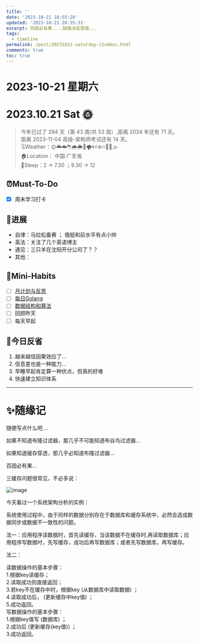 ```yaml
---
title: ''
date: '2023-10-21 16:55:26'
updated: '2023-10-21 20:35:31'
excerpt: 百因必有果....链路决定思路...
tags:
  - timeline
permalink: /post/20231021-saturday-z1vmbxc.html
comments: true
toc: true
---
```


# 2023-10-21 星期六

# 2023.10.21 Sat 🌞

> 今年已过了 294 天（第 43 周/共 53 周）,距离 2024 年还有 71 天。  
> 距离 2023-11-04 高级-架构师考试还有 14 天。  
> 🗓️Weather：🌞🌥☁️⛈🌧🌦🌈🌪🌀⚡❄️🔥🥶🌊🌫  
> 🏠Location： 中国·广东省  
> 🛌Sleep：2 → 7.30 ；9.30 → 12

## ⏰Must-To-Do

* [X] 周末学习打卡

## 🚀️进展

* 自律：马拉松备赛 ； 俄挺和前水平有点小帅
* 英法：关注了几个英语博主
* 遇见：三只羊在沈阳开分公司了？？
* 其他：

## 🐣Mini-Habits

* [ ] [月计划与反思](siyuan://blocks/20230824143403-z682l5i)
* [ ] [每日Golang](siyuan://blocks/20230823224224-ghobnyo)
* [ ] [数据结构和算法](siyuan://blocks/20230823224224-8feqoh6)
* [ ] 回顾昨天
* [ ] 每天早起

## 🧠今日反省

1. 越来越信因果效应了...
2. 信息差也是一种能力...
3. 早睡早起肯定算一种优点，但真的好难
4. 快速建立知识体系

---

# ✨随缘记

随便写点什么吧....

如果不知道布隆过滤器，那几乎不可能知道布谷鸟过滤器...

如果知道缓存穿透，那几乎必知道布隆过滤器...

百因必有果...

三缓存问题很常见，不必多说：	

​​![image](https://cdn.jsdelivr.net/gh/luommy/myblogimg@img/myblog/202310212036752.png)​​

今天看过一个系统架构分析的实例：

系统使用过程中，由于同样的数据分别存在于数据库和缓存系统中，必然会造成数据同步或数据不一致性的问题。

法一：应用程序读数据时，首先读缓存，当该数据不在缓存时,再读取数据库；应用程序写数据吋，先写缓存，成功后再写数据库；或者先写数据库，再写缓存。

法二：

读数据操作的基本步骤：  
1.根据key读缓存；  
2.读取成功则直接返回；  
3.若key不在缓存中时，根据key (从数据库中读取数据) ；  
4.读取成功后， (更新缓存中key值) ；  
5.成功返回。  
写数据操作的基本步骤：  
1.根据key值写 (数据库) ；  
2.成功后 (更新缓存(key值)) ；  
3.成功返回。

‍

	

‍
